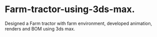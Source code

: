# Farm-tractor-using-3ds-max.
Designed a Farm tractor with farm environment, developed animation, renders and BOM using 3ds max.
